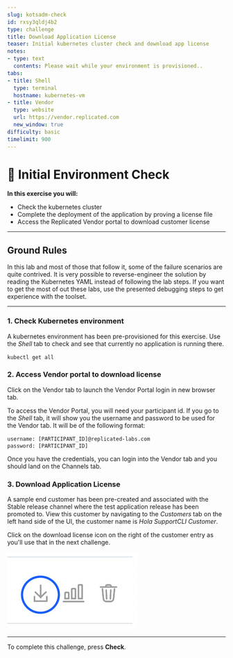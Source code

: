 ```yaml
---
slug: kotsadm-check
id: rxsy3qldj4b2
type: challenge
title: Download Application License
teaser: Initial kubernetes cluster check and download app license
notes:
- type: text
  contents: Please wait while your environment is provisioned..
tabs:
- title: Shell
  type: terminal
  hostname: kubernetes-vm
- title: Vendor
  type: website
  url: https://vendor.replicated.com
  new_window: true
difficulty: basic
timelimit: 900
---
```


👋 Initial Environment Check
============================

**In this exercise you will:**

 * Check the kubernetes cluster
 * Complete the deployment of the application by proving a license file
 * Access the Replicated Vendor portal to download customer license

***
## Ground Rules

In this lab and most of those that follow it, some of the failure scenarios are quite contrived.
It is very possible to reverse-engineer the solution by reading the Kubernetes YAML instead of following the lab steps.
If you want to get the most of out these labs, use the presented debugging steps to get experience with the toolset.

***

### 1. Check Kubernetes environment

A kubernetes environment has been pre-provisioned for this exercise.  Use the *Shell* tab to check and see that currently no application is running there.

```
kubectl get all
```

### 2. Access Vendor portal to download license

Click on the Vendor tab to launch the Vendor Portal login in new browser tab.

To access the Vendor Portal, you will need your participant id. If you go to the *Shell* tab, it will show you the username and password to be used for the Vendor tab. It will be of the following format:
```
username: [PARTICIPANT_ID]@replicated-labs.com
password: [PARTICIPANT_ID]
```

Once you have the credentials, you can login into the Vendor tab and you should land on the Channels tab.


### 3. Download Application License

A sample end customer has been pre-created and associated with the Stable release channel where the test application release has been promoted to.  View this customer by navigating to the *Customers* tab on the left hand side of the UI, the customer name is *Hola SupportCLI Customer*.

Click on the download license icon on the right of the customer entry as you'll use that in the next challenge.

![license-dlicon](../assets/license-download-icon.png)


***
To complete this challenge, press **Check**.
